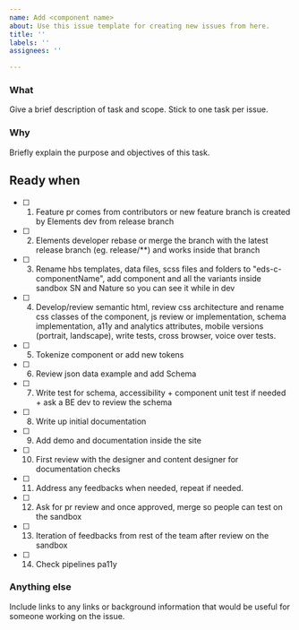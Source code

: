 ```yaml
---
name: Add <component name>
about: Use this issue template for creating new issues from here.
title: ''
labels: ''
assignees: ''

---
```


### What

Give a brief description of task and scope. Stick to one task per issue.

### Why

Briefly explain the purpose and objectives of this task.

## Ready when
- [ ] 1. Feature pr comes from contributors or new feature branch is created by Elements dev from release branch
- [ ] 2. Elements developer rebase or merge the branch with the latest release branch (eg. release/**) and works inside that branch
- [ ] 3. Rename hbs templates, data files, scss files and folders to "eds-c-componentName", add component and all the variants inside sandbox SN and Nature so you can see it while in dev
- [ ] 4. Develop/review semantic html, review css architecture and rename css classes of the component, js review or implementation, schema implementation, a11y and analytics attributes, mobile versions (portrait, landscape), write tests, cross browser, voice over tests.
- [ ] 5. Tokenize component or add new tokens
- [ ] 6. Review json data example and add Schema
- [ ] 7. Write test for schema, accessibility + component unit test if needed + ask a BE dev to review the schema
- [ ] 8. Write up initial documentation
- [ ] 9. Add demo and documentation inside the site
- [ ] 10. First review with the designer and content designer for documentation checks
- [ ] 11. Address any feedbacks when needed, repeat if needed.
- [ ] 12. Ask for pr review and once approved, merge so people can test on the sandbox
- [ ] 13. Iteration of feedbacks from rest of the team after review on the sandbox
- [ ] 14. Check pipelines pa11y

### Anything else

Include links to any links or background information that would be useful for someone working on the issue.
